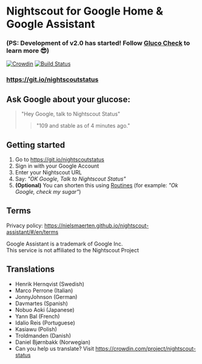 # Nightscout for Google Home & Google Assistant
### (PS: Development of v2.0 has started! Follow [Gluco Check](https://github.com/nielsmaerten/gluco-check) to learn more 😎)

[![Crowdin](https://d322cqt584bo4o.cloudfront.net/nightscout-status/localized.svg)](https://crowdin.com/project/nightscout-status)
[![Build Status](https://travis-ci.com/nielsmaerten/nightscout-assistant.svg?branch=master)](https://travis-ci.com/nielsmaerten/nightscout-assistant)
### https://git.io/nightscoutstatus



## Ask Google about your glucose:
> "Hey Google, talk to Nightscout Status"  
>> "109 and stable as of 4 minutes ago."

## Getting started

1. Go to https://git.io/nightscoutstatus
2. Sign in with your Google Account
3. Enter your Nightscout URL
4. Say: _"OK Google, Talk to Nightscout Status"_
5. **(Optional)** You can shorten this using [Routines](https://support.google.com/googlehome/answer/7029585?co=GENIE.Platform%3DAndroid&hl=en) (for example: _"Ok Google, check my sugar"_)

## Terms
Privacy policy: https://nielsmaerten.github.io/nightscout-assistant/#/en/terms

Google Assistant is a trademark of Google Inc.  
This service is not affiliated to the Nightscout Project

## Translations
- Henrik Hernqvist (Swedish)
- Marco Perrone (Italian)
- JonnyJohnson (German)
- Davmartes (Spanish)
- Nobuo Aoki (Japanese)
- Yann Bal (French)
- Idalio Reis (Portuguese)
- Kasiawu (Polish)
- Troldmanden (Danish)
- Daniel Bjørnbakk (Norwegian)
- Can you help us translate? Visit https://crowdin.com/project/nightscout-status
